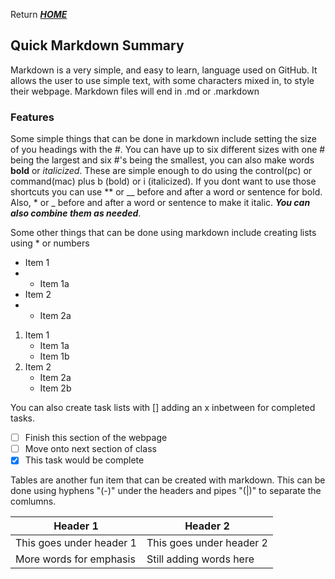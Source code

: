 Return [**_HOME_**](https://DustinHall.github.io/reading-notes)

## Quick Markdown Summary
Markdown is a very simple, and easy to learn, language used on GitHub. It allows the user to use simple text, with some characters mixed in, to style their webpage. Markdown files will end in .md or .markdown

### Features
Some simple things that can be done in markdown include setting the size of you headings with the #. You can have up to six different sizes with one # being the largest and six #'s being the smallest, you can also make words **bold** or _italicized_. These are simple enough to do using the control(pc) or command(mac) plus b (bold) or i (italicized). If you dont want to use those shortcuts you can use ** or __ before and after a word or sentence for bold. Also, * or _ before and after a word or sentence to make it italic. **_You can also combine them as needed_**. 

Some other things that can be done using markdown include creating lists using * or numbers 
* Item 1
* - Item 1a 
* Item 2
* - Item 2a 

1. Item 1
   - Item 1a
   - Item 1b
2. Item 2
   - Item 2a
   - Item 2b

You can also create task lists with [] adding an x inbetween for completed tasks.

- [ ]  Finish this section of the webpage
- [ ]  Move onto next section of class
- [x]  This task would be complete 

Tables are another fun item that can be created with markdown. This can be done using hyphens "(-)" under the headers and pipes "(|)" to separate the comlumns.  

Header 1 | Header 2
-------- | --------
This goes under header 1 | This goes under header 2
More words for emphasis | Still adding words here
